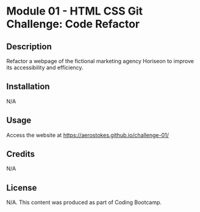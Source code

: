 # Module 01 - HTML CSS Git Challenge: Code Refactor

## Description

Refactor a webpage of the fictional marketing agency Horiseon to improve its accessibility and efficiency. 

## Installation

N/A

## Usage

Access the website at https://aerostokes.github.io/challenge-01/

## Credits

N/A

## License

N/A. This content was produced as part of Coding Bootcamp.
